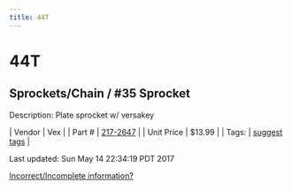 ```yaml
---
title: 44T
---
```


# 44T
## Sprockets/Chain / #35 Sprocket
Description: 	Plate sprocket w/ versakey 

| Vendor | Vex | 
| Part # | [217-2647](http://www.vexrobotics.com/vexpro/motion/sprockets-and-chain/35-sprockets.html) | 
| Unit Price | $13.99 | 
| Tags: | [suggest tags](https://docs.google.com/forms/d/e/1FAIpQLSeWyY8v3RgOty-MyWmh9U0iivNYN_molChYyS-0U-o-kOAv_g/viewform) | 

Last updated: Sun May 14 22:34:19 PDT 2017

 [Incorrect/Incomplete information?](https://docs.google.com/forms/d/e/1FAIpQLSeWyY8v3RgOty-MyWmh9U0iivNYN_molChYyS-0U-o-kOAv_g/viewform)